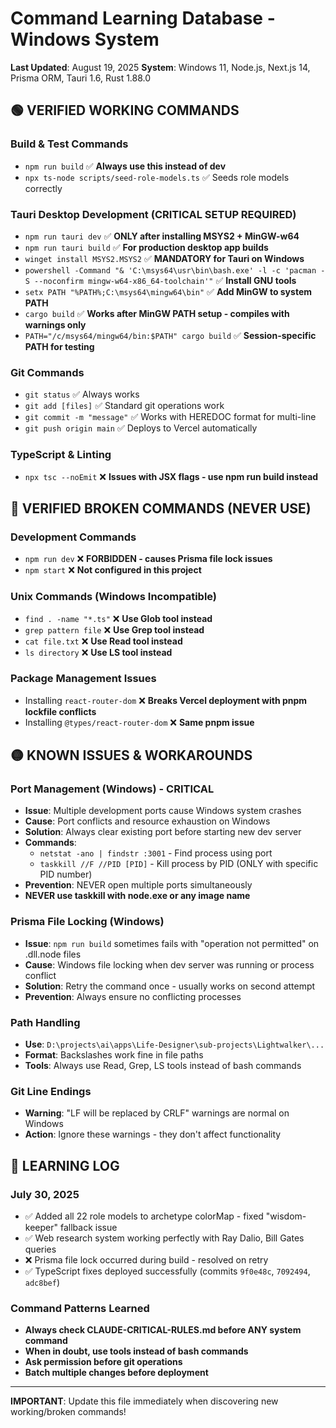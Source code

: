 # Command Learning Database - Windows System

**Last Updated**: August 19, 2025
**System**: Windows 11, Node.js, Next.js 14, Prisma ORM, Tauri 1.6, Rust 1.88.0

## 🟢 VERIFIED WORKING COMMANDS

### Build & Test Commands
- `npm run build` ✅ **Always use this instead of dev**
- `npx ts-node scripts/seed-role-models.ts` ✅ Seeds role models correctly

### Tauri Desktop Development (CRITICAL SETUP REQUIRED)
- `npm run tauri dev` ✅ **ONLY after installing MSYS2 + MinGW-w64**
- `npm run tauri build` ✅ **For production desktop app builds**
- `winget install MSYS2.MSYS2` ✅ **MANDATORY for Tauri on Windows**
- `powershell -Command "& 'C:\msys64\usr\bin\bash.exe' -l -c 'pacman -S --noconfirm mingw-w64-x86_64-toolchain'"` ✅ **Install GNU tools**
- `setx PATH "%PATH%;C:\msys64\mingw64\bin"` ✅ **Add MinGW to system PATH**
- `cargo build` ✅ **Works after MinGW PATH setup - compiles with warnings only**
- `PATH="/c/msys64/mingw64/bin:$PATH" cargo build` ✅ **Session-specific PATH for testing**

### Git Commands  
- `git status` ✅ Always works
- `git add [files]` ✅ Standard git operations work
- `git commit -m "message"` ✅ Works with HEREDOC format for multi-line
- `git push origin main` ✅ Deploys to Vercel automatically

### TypeScript & Linting
- `npx tsc --noEmit` ❌ **Issues with JSX flags - use npm run build instead**

## 🔴 VERIFIED BROKEN COMMANDS (NEVER USE)

### Development Commands
- `npm run dev` ❌ **FORBIDDEN - causes Prisma file lock issues**
- `npm start` ❌ **Not configured in this project**

### Unix Commands (Windows Incompatible)
- `find . -name "*.ts"` ❌ **Use Glob tool instead**
- `grep pattern file` ❌ **Use Grep tool instead** 
- `cat file.txt` ❌ **Use Read tool instead**
- `ls directory` ❌ **Use LS tool instead**

### Package Management Issues
- Installing `react-router-dom` ❌ **Breaks Vercel deployment with pnpm lockfile conflicts**
- Installing `@types/react-router-dom` ❌ **Same pnpm issue**

## 🟡 KNOWN ISSUES & WORKAROUNDS

### Port Management (Windows) - CRITICAL
- **Issue**: Multiple development ports cause Windows system crashes
- **Cause**: Port conflicts and resource exhaustion on Windows
- **Solution**: Always clear existing port before starting new dev server
- **Commands**: 
  - `netstat -ano | findstr :3001` - Find process using port
  - `taskkill //F //PID [PID]` - Kill process by PID (ONLY with specific PID number)
- **Prevention**: NEVER open multiple ports simultaneously
- **NEVER use taskkill with node.exe or any image name**

### Prisma File Locking (Windows)
- **Issue**: `npm run build` sometimes fails with "operation not permitted" on .dll.node files
- **Cause**: Windows file locking when dev server was running or process conflict
- **Solution**: Retry the command once - usually works on second attempt
- **Prevention**: Always ensure no conflicting processes

### Path Handling
- **Use**: `D:\projects\ai\apps\Life-Designer\sub-projects\Lightwalker\...`
- **Format**: Backslashes work fine in file paths
- **Tools**: Always use Read, Grep, LS tools instead of bash commands

### Git Line Endings
- **Warning**: "LF will be replaced by CRLF" warnings are normal on Windows
- **Action**: Ignore these warnings - they don't affect functionality

## 📝 LEARNING LOG

### July 30, 2025
- ✅ Added all 22 role models to archetype colorMap - fixed "wisdom-keeper" fallback issue
- ✅ Web research system working perfectly with Ray Dalio, Bill Gates queries
- ❌ Prisma file lock occurred during build - resolved on retry
- ✅ TypeScript fixes deployed successfully (commits `9f0e48c`, `7092494`, `adc8bef`)

### Command Patterns Learned
- **Always check CLAUDE-CRITICAL-RULES.md before ANY system command**
- **When in doubt, use tools instead of bash commands**
- **Ask permission before git operations**
- **Batch multiple changes before deployment**

---
**IMPORTANT**: Update this file immediately when discovering new working/broken commands!